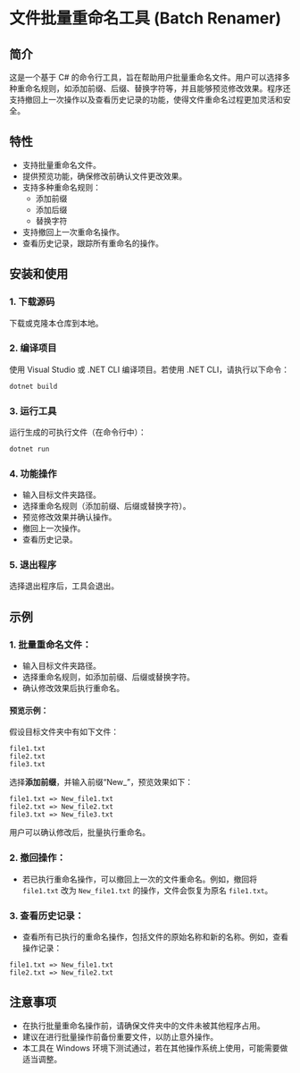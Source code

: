 # 文件批量重命名工具 (Batch Renamer)

## 简介

这是一个基于 C# 的命令行工具，旨在帮助用户批量重命名文件。用户可以选择多种重命名规则，如添加前缀、后缀、替换字符等，并且能够预览修改效果。程序还支持撤回上一次操作以及查看历史记录的功能，使得文件重命名过程更加灵活和安全。

## 特性

- 支持批量重命名文件。
- 提供预览功能，确保修改前确认文件更改效果。
- 支持多种重命名规则：
  - 添加前缀
  - 添加后缀
  - 替换字符
- 支持撤回上一次重命名操作。
- 查看历史记录，跟踪所有重命名的操作。

## 安装和使用

### 1. 下载源码
下载或克隆本仓库到本地。

### 2. 编译项目
使用 Visual Studio 或 .NET CLI 编译项目。若使用 .NET CLI，请执行以下命令：

```bash
dotnet build
```

### 3. 运行工具
运行生成的可执行文件（在命令行中）：

```bash
dotnet run
```

### 4. 功能操作

- 输入目标文件夹路径。
- 选择重命名规则（添加前缀、后缀或替换字符）。
- 预览修改效果并确认操作。
- 撤回上一次操作。
- 查看历史记录。

### 5. 退出程序
选择退出程序后，工具会退出。

## 示例

### 1. 批量重命名文件：
- 输入目标文件夹路径。
- 选择重命名规则，如添加前缀、后缀或替换字符。
- 确认修改效果后执行重命名。

#### 预览示例：
假设目标文件夹中有如下文件：

```
file1.txt
file2.txt
file3.txt
```

选择**添加前缀**，并输入前缀“New_”，预览效果如下：

```
file1.txt => New_file1.txt
file2.txt => New_file2.txt
file3.txt => New_file3.txt
```

用户可以确认修改后，批量执行重命名。

### 2. 撤回操作：
- 若已执行重命名操作，可以撤回上一次的文件重命名。例如，撤回将 `file1.txt` 改为 `New_file1.txt` 的操作，文件会恢复为原名 `file1.txt`。

### 3. 查看历史记录：
- 查看所有已执行的重命名操作，包括文件的原始名称和新的名称。例如，查看操作记录：

```
file1.txt => New_file1.txt
file2.txt => New_file2.txt
```

## 注意事项

- 在执行批量重命名操作前，请确保文件夹中的文件未被其他程序占用。
- 建议在进行批量操作前备份重要文件，以防止意外操作。
- 本工具在 Windows 环境下测试通过，若在其他操作系统上使用，可能需要做适当调整。
